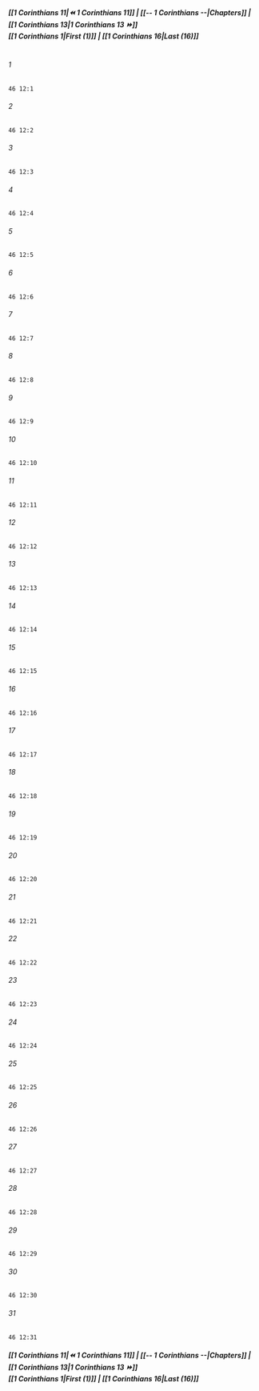 
##### **[[1 Corinthians 11|⏪ 1 Corinthians 11]] | [[-- 1 Corinthians --|Chapters]] | [[1 Corinthians 13|1 Corinthians 13 ⏩]]**<br>**[[1 Corinthians 1|First (1)]] | [[1 Corinthians 16|Last (16)]]**<br><br>

###### 1
``` verse
46 12:1
```
###### 2
``` verse
46 12:2
```
###### 3
``` verse
46 12:3
```
###### 4
``` verse
46 12:4
```
###### 5
``` verse
46 12:5
```
###### 6
``` verse
46 12:6
```
###### 7
``` verse
46 12:7
```
###### 8
``` verse
46 12:8
```
###### 9
``` verse
46 12:9
```
###### 10
``` verse
46 12:10
```
###### 11
``` verse
46 12:11
```
###### 12
``` verse
46 12:12
```
###### 13
``` verse
46 12:13
```
###### 14
``` verse
46 12:14
```
###### 15
``` verse
46 12:15
```
###### 16
``` verse
46 12:16
```
###### 17
``` verse
46 12:17
```
###### 18
``` verse
46 12:18
```
###### 19
``` verse
46 12:19
```
###### 20
``` verse
46 12:20
```
###### 21
``` verse
46 12:21
```
###### 22
``` verse
46 12:22
```
###### 23
``` verse
46 12:23
```
###### 24
``` verse
46 12:24
```
###### 25
``` verse
46 12:25
```
###### 26
``` verse
46 12:26
```
###### 27
``` verse
46 12:27
```
###### 28
``` verse
46 12:28
```
###### 29
``` verse
46 12:29
```
###### 30
``` verse
46 12:30
```
###### 31
``` verse
46 12:31
```

##### **[[1 Corinthians 11|⏪ 1 Corinthians 11]] | [[-- 1 Corinthians --|Chapters]] | [[1 Corinthians 13|1 Corinthians 13 ⏩]]**<br>**[[1 Corinthians 1|First (1)]] | [[1 Corinthians 16|Last (16)]]**
